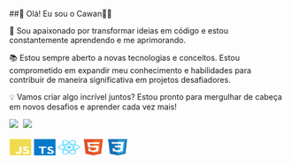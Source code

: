 ##👋 Olá! Eu sou o Cawan👨‍💻

🚀 Sou apaixonado por transformar ideias em código e estou constantemente aprendendo e me aprimorando.

📚 Estou sempre aberto a novas tecnologias e conceitos. Estou comprometido em expandir meu conhecimento e habilidades para contribuir de maneira significativa em projetos desafiadores.

💡 Vamos criar algo incrível juntos? Estou pronto para mergulhar de cabeça em novos desafios e aprender cada vez mais!

<div>
  <span>
    <img height="150em" src="https://github-readme-stats.vercel.app/api?username=CawanRamos&show_icons=true&theme=dark" >
 </span>
<span>
  <img width="1px" >
</span>
<span>
<img height="150em" src="https://github-readme-stats.vercel.app/api/top-langs/?username=CawanRamos&hide_progress=true&theme=dark" >
 </span>
</div>

<div style="display: inline_block" style="  text-align: center;"><br>
  <img align="center" alt="Js" height="30" width="40" src="https://raw.githubusercontent.com/devicons/devicon/master/icons/javascript/javascript-plain.svg">
  <img align="center" alt="Ts" height="30" width="40" src="https://raw.githubusercontent.com/devicons/devicon/master/icons/typescript/typescript-plain.svg">
  <img align="center" alt="React" height="30" width="40" src="https://raw.githubusercontent.com/devicons/devicon/master/icons/react/react-original.svg">
  <img align="center" alt="HTML" height="30" width="40" src="https://raw.githubusercontent.com/devicons/devicon/master/icons/html5/html5-original.svg">
  <img align="center" alt="CSS" height="30" width="40" src="https://raw.githubusercontent.com/devicons/devicon/master/icons/css3/css3-original.svg">
</div>






